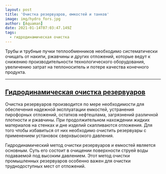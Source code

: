 ```yaml
---
layout: post
title: 'Очистка резервуаров, емкостей и танков'
image: img/hydro_fors.jpg
author: [Aquaman]
date: 2021-01-14T07:03:47.149Z
tags:
  - гидродинамическая очистка
---
```


Трубы и трубные пучки теплообменников необходимо систематически очищать от накипи, ржавчины и других отложений, 
которые ведут к снижению производительности технологического оборудования, увеличению затрат на теплоноситель и потере качества конечного продукта.

---

<h2><a href="chistka-reservuarov.md">Гидродинамическая очистка резервуаров</a></h2>

<p>
Очистка резервуаров производится по мере необходимости для обеспечения надежной эксплуатации емкостей, 
устранения пирофорных отложений, остатков нефтешлама, загрязнений различной плотности  и ржавчины. 
При продолжительном нахождении жидких материалов  на стенках и дне изделий скапливаются отложения. 
Для того чтобы избавиться от них необходимо  очистить резервуары с применением установок сверхвысокого давления.
</p>

<p>
Гидродинамический метод очистки резервуаров и емкостей является основным. 
Суть его состоит в очищении поверхности струей воды подаваемой под высоким давлением. 
Этот метод очистки промышленных резервуаров особенно важен для очистки труднодоступных мест от отложений. 
</p>

<p>

</p>

<p>

</p>
